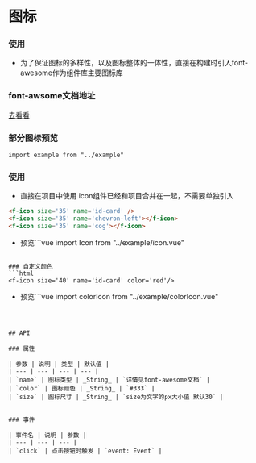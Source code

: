# 图标

### 使用

- 为了保证图标的多样性，以及图标整体的一体性，直接在构建时引入font-awesome作为组件库主要图标库

### font-awsome文档地址
<a href='http://www.fontawesome.com.cn/faicons/'>去看看</a>

### 部分图标预览

```vue
import example from "../example" 
```

### 使用

- 直接在项目中使用 icon组件已经和项目合并在一起，不需要单独引入

```html
<f-icon size='35' name='id-card' />
<f-icon size='35' name='chevron-left'></f-icon>
<f-icon size='35' name='cog'></f-icon>
```

- 预览```vue
  import Icon from "../example/icon.vue"
```

### 自定义颜色
```html
<f-icon size='40' name='id-card' color='red'/>
```

- 预览```vue
  import colorIcon from "../example/colorIcon.vue"
```



## API

### 属性

| 参数 | 说明 | 类型 | 默认值 | 
| --- | --- | --- | --- | 
| `name` | 图标类型 | _String_ | `详情见font-awesome文档` |
| `color` | 图标颜色 | _String_ | `#333` |
| `size` | 图标尺寸 | _String_ | `size为文字的px大小值 默认30` |


### 事件

| 事件名 | 说明 | 参数 |
| --- | --- | --- |
| `click` | 点击按钮时触发 | `event: Event` |


